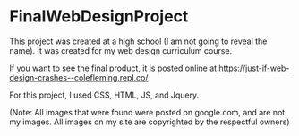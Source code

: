 # FinalWebDesignProject

This project was created at a high school (I am not going to reveal the name). It was created for my web design curriculum course.

If you want to see the final product, it is posted online at https://just-if-web-design-crashes--colefleming.repl.co/

For this project, I used CSS, HTML, JS, and Jquery.

(Note: All images that were found were posted on google.com, and are not my images. All images on my site are copyrighted by the respectful owners)
